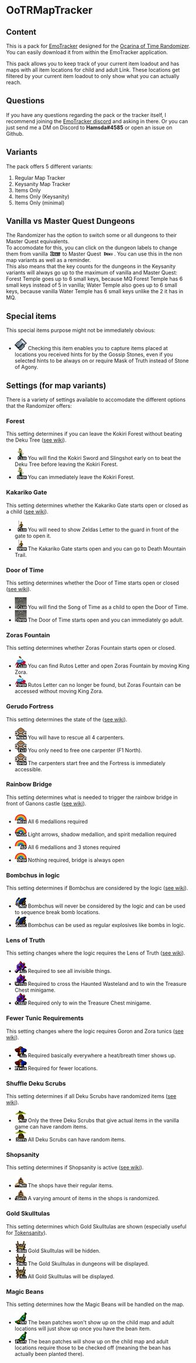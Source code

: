 # OoTRMapTracker

## Content

This is a pack for [EmoTracker](https://emotracker.net/) designed for the [Ocarina of Time Randomizer](https://ootrandomizer.com/).
You can easily download it from within the EmoTracker application.

This pack allows you to keep track of your current item loadout and has maps with all item locations for child and adult Link. These locations get filtered by your current item loadout to only show what you can actually reach.

## Questions

If you have any questions regarding the pack or the tracker itself, I recommend joining the [EmoTracker discord](https://emotracker.net/community/) and asking in there. Or you can just send me a DM on Discord to __Hamsda#4585__ or open an issue on Github.

## Variants

The pack offers 5 different variants:

1. Regular Map Tracker
2. Keysanity Map Tracker
3. Items Only
4. Items Only (Keysanity)
5. Items Only (minimal)

## Vanilla vs Master Quest Dungeons

The Randomizer has the option to switch some or all dungeons to their Master Quest equivalents.  
To accomodate for this, you can click on the dungeon labels to change them from vanilla ![vanilla deku](ootrando_overworldmap_hamsda/images/label_deku.png) to Master Quest ![mq deku](ootrando_overworldmap_hamsda/images/label_deku_mq.png). You can use this in the non map variants as well as a reminder.  
This also means that the key counts for the dungeons in the Keysanity variants will always go up to the maximum of vanilla and Master Quest: Forest Temple goes up to 6 small keys, because MQ Forest Temple has 6 small keys instead of 5 in vanilla; Water Temple also goes up to 6 small keys, because vanilla Water Temple has 6 small keys unlike the 2 it has in MQ.

## Special items

This special items purpose might not be immediately obvious:

- ![Stone of Agony](ootrando_overworldmap_hamsda/images/agony.png "Stone of Agony") Checking this item enables you to capture items placed at locations you received hints for by the Gossip Stones, even if you selected hints to be always on or require Mask of Truth instead of Stone of Agony.

## Settings (for map variants)

There is a variety of settings available to accomodate the different options that the Randomizer offers:

### Forest

This setting determines if you can leave the Kokiri Forest without beating the Deku Tree ([see wiki](https://github.com/TestRunnerSRL/OoT-Randomizer/wiki/setting-information#open-forest)).

- ![Closed Forest](ootrando_overworldmap_hamsda/images/mido_closed.png "Closed Forest") You will find the Kokiri Sword and Slingshot early on to beat the Deku Tree before leaving the Kokiri Forest.
- ![Open Forest](ootrando_overworldmap_hamsda/images/mido_open.png "Open Forest") You can immediately leave the Kokiri Forest.

### Kakariko Gate

This setting determines whether the Kakariko Gate starts open or closed as a child ([see wiki](https://github.com/TestRunnerSRL/OoT-Randomizer/wiki/setting-information#open-kakariko-gate)).

- ![Closed Kakariko](ootrando_overworldmap_hamsda/images/kak_closed.png "Closed Kakariko") You will need to show Zeldas Letter to the guard in front of the gate to open it.
- ![Open Kakariko](ootrando_overworldmap_hamsda/images/kak_open.png "Open Kakariko") The Kakariko Gate starts open and you can go to Death Mountain Trail.

### Door of Time

This setting determines whether the Door of Time starts open or closed ([see wiki](https://github.com/TestRunnerSRL/OoT-Randomizer/wiki/setting-information#open-door-of-time)).

- ![Closed Door](ootrando_overworldmap_hamsda/images/dot_closed.png "Closed Door") You will find the Song of Time as a child to open the Door of Time.
- ![Open Door](ootrando_overworldmap_hamsda/images/dot_open.png "Open Door") The Door of Time starts open and you can immediately go adult.

### Zoras Fountain

This setting determines whether Zoras Fountain starts open or closed.

- ![Closed Fountain](ootrando_overworldmap_hamsda/images/setting_fountain_closed.png "Closed Fountain") You can find Rutos Letter and open Zoras Fountain by moving King Zora.
- ![Open Fountain](ootrando_overworldmap_hamsda/images/setting_fountain_open.png "Open Fountain") Rutos Letter can no longer be found, but Zoras Fountain can be accessed without moving King Zora.

### Gerudo Fortress

This setting determines the state of the ([see wiki](https://github.com/TestRunnerSRL/OoT-Randomizer/wiki/setting-information#gerudo-fortress)).

- ![Normal Gerudo Fortress](ootrando_overworldmap_hamsda/images/gerudo_fortress_normal.png "Normal Gerudo Fortress") You will have to rescue all 4 carpenters.
- ![Fast Gerudo Fortress](ootrando_overworldmap_hamsda/images/gerudo_fortress_fast.png "Fast Gerudo Fortress") You only need to free one carpenter (F1 North).
- ![Open Gerudo Fortress](ootrando_overworldmap_hamsda/images/gerudo_fortress_open.png "Open Gerudo Fortress") The carpenters start free and the Fortress is immediately accessible.

### Rainbow Bridge

This setting determines what is needed to trigger the rainbow bridge in front of Ganons castle ([see wiki](https://github.com/TestRunnerSRL/OoT-Randomizer/wiki/setting-information#rainbow-bridge-requirement)).

- ![All Medallions](ootrando_overworldmap_hamsda/images/rainbow_medallions.png "All Medallions") All 6 medallions required
- ![Vanilla](ootrando_overworldmap_hamsda/images/rainbow_vanilla.png "Vanilla") Light arrows, shadow medallion, and spirit medallion required
- ![All Dungeons](ootrando_overworldmap_hamsda/images/rainbow_dungeons.png "All Dungeons") All 6 medallions and 3 stones required
- ![Open](ootrando_overworldmap_hamsda/images/rainbow_open.png "Open") Nothing required, bridge is always open

### Bombchus in logic

This setting determines if Bombchus are considered by the logic ([see wiki](https://github.com/TestRunnerSRL/OoT-Randomizer/wiki/setting-information#bombchus-are-considered-in-logic)).

- ![Bombchus not in logic](ootrando_overworldmap_hamsda/images/logic_chus_no.png "Bombchus not in logic") Bombchus will never be considered by the logic and can be used to sequence break bomb locations.
- ![Bombchus in logic](ootrando_overworldmap_hamsda/images/logic_chus_yes.png "Bombchus in logic") Bombchus can be used as regular explosives like bombs in logic.

### Lens of Truth

This setting changes where the logic requires the Lens of Truth ([see wiki](https://github.com/TestRunnerSRL/OoT-Randomizer/wiki/setting-information#lens-of-truth)).

- ![Required everywhere](ootrando_overworldmap_hamsda/images/lens_all.png "Required everywhere") Required to see all invisible things.
- ![Wasteland and Chest Minigame](ootrando_overworldmap_hamsda/images/lens_wasteland.png "Wasteland and Chest Minigame") Required to cross the Haunted Wasteland and to win the Treasure Chest minigame.
- ![Only Chest Minigame](ootrando_overworldmap_hamsda/images/lens_chest.png "Only Chest Minigame") Required only to win the Treasure Chest minigame.

### Fewer Tunic Requirements

This setting changes where the logic requires Goron and Zora tunics ([see wiki](https://github.com/TestRunnerSRL/OoT-Randomizer/wiki/setting-information#fewer-tunic-requirements)).

- ![Required everywhere](ootrando_overworldmap_hamsda/images/fewer_tunics_no.png "Required everywhere") Required basically everywhere a heat/breath timer shows up.
- ![Fewer requirements](ootrando_overworldmap_hamsda/images/fewer_tunics_yes.png "Fewer requirements") Required for fewer locations.

### Shuffle Deku Scrubs

This setting determines if all Deku Scrubs have randomized items ([see wiki](https://github.com/TestRunnerSRL/OoT-Randomizer/wiki/setting-information#shuffle-deku-salescrubs)).

- ![Scrubs not shuffled](ootrando_overworldmap_hamsda/images/scrub_shuffle_no.png "Scrubs not shuffled") Only the three Deku Scrubs that give actual items in the vanilla game can have random items.
- ![Scrubs shuffled](ootrando_overworldmap_hamsda/images/scrub_shuffle_yes.png "Scrubs shuffled") All Deku Scrubs can have random items.

### Shopsanity

This setting determines if Shopsanity is active ([see wiki](https://github.com/TestRunnerSRL/OoT-Randomizer/wiki/setting-information#shopsanity)).

- ![Shopsanity off](ootrando_overworldmap_hamsda/images/shopsanity_no.png "Shopsanity off") The shops have their regular items.
- ![Shopsanity on](ootrando_overworldmap_hamsda/images/shopsanity_yes.png "Shopsanity on") A varying amount of items in the shops is randomized.

### Gold Skulltulas

This setting determines which Gold Skulltulas are shown (especially useful for [Tokensanity](https://github.com/TestRunnerSRL/OoT-Randomizer/wiki/setting-information#tokensanity)).

- ![Skulltulas hidden](ootrando_overworldmap_hamsda/images/skulltula_hide.png "Skulltulas hidden") Gold Skulltulas will be hidden.
- ![Skulltulas in dungeons](ootrando_overworldmap_hamsda/images/skulltula_dungeon.png "Skulltulas in dungeons") The Gold Skulltulas in dungeons will be displayed.
- ![Skulltulas everywhere](ootrando_overworldmap_hamsda/images/skulltula_all.png "Skulltulas everywhere") All Gold Skulltulas will be displayed.

### Magic Beans

This setting determines how the Magic Beans will be handled on the map.

- ![Beans off](ootrando_overworldmap_hamsda/images/bean_off.png "Beans off") The bean patches won't show up on the child map and adult locations will just show up once you have the bean item.
- ![Plant Beans](ootrando_overworldmap_hamsda/images/bean_plant.png "Plant Beans") The bean patches will show up on the child map and adult locations require those to be checked off (meaning the bean has actually been planted there).